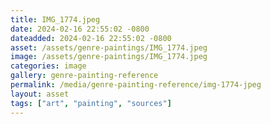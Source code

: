 ```yaml
---
title: IMG_1774.jpeg
date: 2024-02-16 22:55:02 -0800
dateadded: 2024-02-16 22:55:02 -0800
asset: /assets/genre-paintings/IMG_1774.jpeg
image: /assets/genre-paintings/IMG_1774.jpeg
categories: image
gallery: genre-painting-reference
permalink: /media/genre-painting-reference/img-1774-jpeg
layout: asset
tags: ["art", "painting", "sources"]
--- 
```

